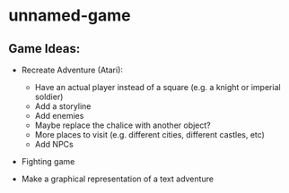 # unnamed-game

## Game Ideas:

* Recreate Adventure (Atari):
  * Have an actual player instead of a square (e.g. a knight or imperial soldier)
  * Add a storyline
  * Add enemies
  * Maybe replace the chalice with another object?
  * More places to visit (e.g. different cities, different castles, etc)
  * Add NPCs
  
* Fighting game

* Make a graphical representation of a text adventure
